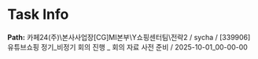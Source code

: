 # Task Info

**Path:** 카페24(주)\본사사업장\[CG]MI본부\Y쇼핑센터팀\전략2 / sycha / [339906] 유튜브쇼핑 정기_비정기 회의 진행 _ 회의 자료 사전 준비 / 2025-10-01_00-00-00

